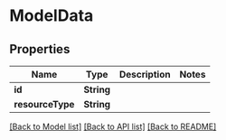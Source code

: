 # ModelData

## Properties
Name | Type | Description | Notes
------------ | ------------- | ------------- | -------------
**id** | **String** |  | 
**resourceType** | **String** |  | 

[[Back to Model list]](../README.md#documentation-for-models) [[Back to API list]](../README.md#documentation-for-api-endpoints) [[Back to README]](../README.md)


